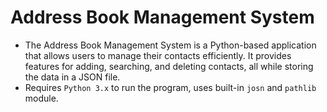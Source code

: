 # Address Book Management System

- The Address Book Management System is a Python-based application that allows users to manage their contacts efficiently. It provides features for adding, searching, and deleting contacts, all while storing the data in a JSON file.
- Requires `Python 3.x` to run the program, uses built-in `josn` and `pathlib` module.